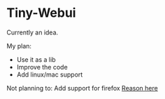 # Tiny-Webui
Currently an idea.

My plan:
- Use it as a lib
- Improve the code
- Add linux/mac support

Not planning to:
Add support for firefox [Reason here](https://bugzilla.mozilla.org/show_bug.cgi?id=1682593)

